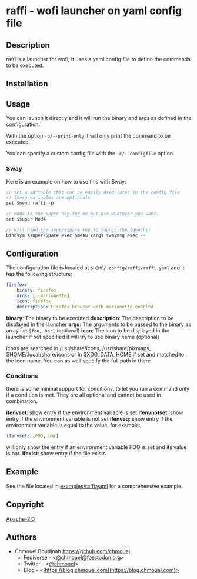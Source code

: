 # raffi - wofi launcher on yaml config file

## Description

raffi is a launcher for wofi, it uses a yaml config file to define the commands to be executed.

## Installation

## Usage

You can launch it directly and it will run the binary and args as defined in the [configuration](#configuration).

With the option `-p/--print-only` it will only print the command to be executed.

You can specify a custom config file with the `-c/--configfile` option.

### Sway

Here is an example on how to use this with Sway:

```c
// set a variable that can be easily used later in the config file
// those variables are optionals
set $menu raffi -p

// Mod4 is the Super key for me but use whatever you want.
set $super Mod4

// will bind the super+space key to launch the launcher
bindsym $super+Space exec $menu|xargs swaymsg exec --
```

## Configuration

The configuration file is located at `$HOME/.config/raffi/raffi.yaml` and it has the following structure:

```yaml
firefox:
    binary: firefox
    args: [--marionette]
    icon: firefox
    description: Firefox browser with marionette enabled
```

**binary**: The binary to be executed
**description**: The description to be displayed in the launcher
**args**: The arguments to be passed to the binary as array i.e: `[foo, bar]` (optional)
**icon**: The icon to be displayed in the launcher if not specified it will try to use binary name (optional)

icons are searched in /usr/share/icons, /usr/share/pixmaps,
$HOME/.local/share/icons or in $XDG_DATA_HOME if set  and matched to the icon
name. You can as well specify the full path in there.

### Conditions

there is some mininal support for conditions, to let you run a command only if
a condition is met. They are all optional and cannot be used in combination.

**ifenvset**: show entry if the environment variable is set
**ifenvnotset**: show entry if the environment variable is not set
**ifenveq**: show entry if the environment variable is equal to the value, for example:

```yaml
ifenvset: [FOO, bar]
```

will only show the entry if an environment variable FOO is set and its value is bar.
**ifexist**: show entry if the file exists

## Example

See the file located in [examples/raffi.yaml](./examples/raffi.yaml) for a comprehensive example.

## Copyright

[Apache-2.0](./LICENSE)

## Authors

- Chmouel Boudjnah <https://github.com/chmouel>
  - Fediverse - <[@chmouel@fosstodon.org](https://fosstodon.org/@chmouel)>
  - Twitter - <[@chmouel](https://twitter.com/chmouel)>
  - Blog  - <[https://blog.chmouel.com](https://blog.chmouel.com)>
